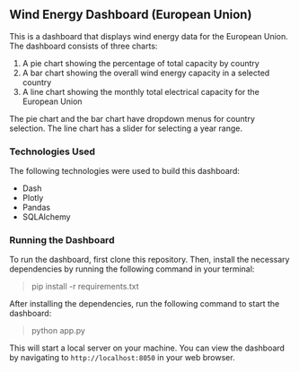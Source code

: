## Wind Energy Dashboard (European Union)

This is a dashboard that displays wind energy data for the European Union. The dashboard consists of three charts:

1. A pie chart showing the percentage of total capacity by country
2. A bar chart showing the overall wind energy capacity in a selected country
3. A line chart showing the monthly total electrical capacity for the European Union

The pie chart and the bar chart have dropdown menus for country selection. The line chart has a slider for selecting a year range.

### Technologies Used

The following technologies were used to build this dashboard:

- Dash
- Plotly
- Pandas
- SQLAlchemy

### Running the Dashboard

To run the dashboard, first clone this repository. Then, install the necessary dependencies by running the following command in your terminal:

> pip install -r requirements.txt

After installing the dependencies, run the following command to start the dashboard:

> python app.py

This will start a local server on your machine. You can view the dashboard by navigating to `http://localhost:8050` in your web browser.
